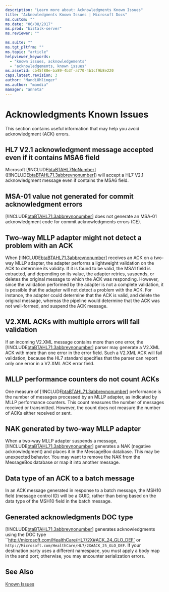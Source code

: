 ```yaml
---
description: "Learn more about: Acknowledgments Known Issues"
title: "Acknowledgments Known Issues | Microsoft Docs"
ms.custom: ""
ms.date: "06/08/2017"
ms.prod: "biztalk-server"
ms.reviewer: ""

ms.suite: ""
ms.tgt_pltfrm: ""
ms.topic: "article"
helpviewer_keywords: 
  - "known issues, acknowledgements"
  - "acknowledgements, known issues"
ms.assetid: cb45f80e-ba89-4b3f-a770-4b1cf9b8e220
caps.latest.revision: 3
author: "MandiOhlinger"
ms.author: "mandia"
manager: "anneta"
---
```

# Acknowledgments Known Issues
This section contains useful information that may help you avoid acknowledgment (ACK) errors.  
  
## HL7 V2.1 acknowledgment message accepted even if it contains MSA6 field  
 Microsoft [!INCLUDE[btaBTAHL7NoNumber](../../includes/btabtahl7nonumber-md.md)] ([!INCLUDE[btaBTAHL71.3abbrevnonumber](../../includes/btabtahl71-3abbrevnonumber-md.md)]) will accept a HL7 V2.1 acknowledgment message even if contains the MSA6 field.  
  
## MSA-01 value not generated for commit acknowledgment errors  
 [!INCLUDE[btaBTAHL71.3abbrevnonumber](../../includes/btabtahl71-3abbrevnonumber-md.md)] does not generate an MSA-01 acknowledgment code for commit acknowledgments errors (CE).  
  
## Two-way MLLP adapter might not detect a problem with an ACK  
 When [!INCLUDE[btaBTAHL71.3abbrevnonumber](../../includes/btabtahl71-3abbrevnonumber-md.md)] receives an ACK on a two-way MLLP adapter, the adapter performs a lightweight validation on the ACK to determine its validity. If it is found to be valid, the MSA1 field is extracted, and depending on its value, the adapter retries, suspends, or deletes the original message to which the ACK was responding. However, since the validation performed by the adapter is not a complete validation, it is possible that the adapter will not detect a problem with the ACK. For instance, the adapter could determine that the ACK is valid, and delete the original message, whereas the pipeline would determine that the ACK was not well-formed, and suspend the ACK message.  
  
## V2.XML ACKs with multiple errors will fail validation  
 If an incoming V2.XML message contains more than one error, the [!INCLUDE[btaBTAHL71.3abbrevnonumber](../../includes/btabtahl71-3abbrevnonumber-md.md)] parser may generate a V2.XML ACK with more than one error in the error field. Such a V2.XML ACK will fail validation, because the HL7 standard specifies that the parser can report only one error in a V2.XML ACK error field.  
  
## MLLP performance counters do not count ACKs  
 One measure of [!INCLUDE[btaBTAHL71.3abbrevnonumber](../../includes/btabtahl71-3abbrevnonumber-md.md)] performance is the number of messages processed by an MLLP adapter, as indicated by MLLP performance counters. This count measures the number of messages received or transmitted. However, the count does not measure the number of ACKs either received or sent.  
  
## NAK generated by two-way MLLP adapter  
 When a two-way MLLP adapter suspends a message, [!INCLUDE[btaBTAHL71.3abbrevnonumber](../../includes/btabtahl71-3abbrevnonumber-md.md)] generates a NAK (negative acknowledgment) and places it in the MessageBox database. This may be unexpected behavior. You may want to remove the NAK from the MessageBox database or map it into another message.  
  
## Data type of an ACK to a batch message  
 In an ACK message generated in response to a batch message, the MSH10 field (message control ID) will be a GUID, rather than being based on the data type of the MSH10 field in the batch message.  
  
## Generated acknowledgments DOC type  
 [!INCLUDE[btaBTAHL71.3abbrevnonumber](../../includes/btabtahl71-3abbrevnonumber-md.md)] generates acknowledgments using the DOC type ``http://microsoft.com/HealthCare/HL7/2X#ACK_24_GLO_DEF` or `http://Microsoft.com/HealthCare/HL7/2X#ACK_25_GLO_DEF`. If your destination party uses a different namespace, you must apply a body map in the send port; otherwise, you may encounter serialization errors.  
  
## See Also  
 [Known Issues](../../adapters-and-accelerators/accelerator-hl7/known-issues1.md)
